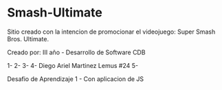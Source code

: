 # Smash-Ultimate
Sitio creado con la intencion de promocionar el videojuego: Super Smash Bros. Ultimate.

Creado por:
III año - Desarrollo de Software CDB

1- 
2-
3- 
4- Diego Ariel Martinez Lemus #24 
5- 

Desafio de Aprendizaje 1 - Con aplicacion de JS

